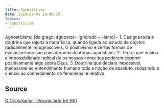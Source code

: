 ```yaml
---
title: Agnosticism
date: 2019-02-01 19:00:00
topics:
- agnosticism
---
```


Agnosticismo [do grego: ágnostos= ignorado + -ismo] - 1. Designa toda a
doutrina que rejeita a metafísica, quando ligada ao estudo de objetos
radicalmente incognoscíveis. O positivismo e certas formas de evolucionismo são
consideradas doutrinas agnósticas. 2. Teoria que ensina a impossibilidade
radical de os nossos conceitos poderem exprimir positivamente algo sobre Deus.
3. Doutrina que declara impossível, inacessível ao entendimento humano toda a
noção de absoluto, reduzindo a ciência ao conhecimento do fenomenal e relativo.

## Source
[O Consolador - Vocabulário (pt-BR)](http://www.oconsolador.com.br/linkfixo/vocabulario/principal.html)
